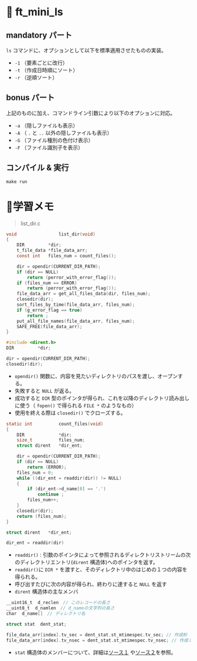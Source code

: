 # 📜 ft_mini_ls

## mandatory パート

`ls` コマンドに、オプションとして以下を標準適用させたものの実装。

- `-1` （要素ごとに改行）
- `-t` （作成日時順にソート）
- `-r` （逆順ソート）

## bonus パート

上記のものに加え、コマンドライン引数により以下のオプションに対応。

- `-a`  （隠しファイルも表示）
- `-A` （ `.` と `..` 以外の隠しファイルも表示）
- `-G` （ファイル種別の色付け表示）
- `-F` （ファイル識別子を表示）

## コンパイル & 実行

`make run`

# 📝学習メモ

> list_dir.c

```c
void				list_dir(void)
{
	DIR			*dir;
	t_file_data	*file_data_arr;
	const int	files_num = count_files();

	dir = opendir(CURRENT_DIR_PATH);
	if (dir == NULL)
		return (perror_with_error_flag());
	if (files_num == ERROR)
		return (perror_with_error_flag());
	file_data_arr = get_all_files_data(dir, files_num);
	closedir(dir);
	sort_files_by_time(file_data_arr, files_num);
	if (g_error_flag == true)
		return ;
	put_all_file_names(file_data_arr, files_num);
	SAFE_FREE(file_data_arr);
}
```

```c
#include <dirent.h>
DIR			*dir;

dir = opendir(CURRENT_DIR_PATH);
closedir(dir);
```

- `opendir()` 関数に、内容を見たいディレクトリのパスを渡し、オープンする。
- 失敗すると `NULL` が返る。
- 成功すると `DIR` 型のポインタが得られ、これを以降のディレクトリ読み出しに使う（ `fopen()` で得られる `FILE *` のようなもの）
- 使用を終える際は `closedir()` でクローズする。

```c
static int			count_files(void)
{
	DIR				*dir;
	size_t			files_num;
	struct dirent	*dir_ent;

	dir = opendir(CURRENT_DIR_PATH);
	if (dir == NULL)
		return (ERROR);
	files_num = 0;
	while ((dir_ent = readdir(dir)) != NULL)
	{
		if (dir_ent->d_name[0] == '.')
			continue ;
		files_num++;
	}
	closedir(dir);
	return (files_num);
}
```

```c
struct dirent	*dir_ent;

dir_ent = readdir(dir)
```

- `readdir()` : 引数のポインタによって参照されるディレクトリストリームの次のディレクトリエントリ(`dirent` 構造体)へのポインタを返す。
- `readdir()`に `DIR *` を渡すと、そのディレクトリ中のはじめの１つの内容を得られる。
- 呼び出すたびに次の内容が得られ、終わりに達すると `NULL` を返す
- `dirent` 構造体の主なメンバ

```c
__uint16_t  d_reclen　// このレコードの長さ
__uint8_t  d_namlen　// d_nameの文字列の長さ
char  d_name[]　// ディレクトリ名
```

```c
struct stat  dent_stat;

file_data_arr[index].tv_sec = dent_stat.st_mtimespec.tv_sec; // 作成秒
file_data_arr[index].tv_nsec = dent_stat.st_mtimespec.tv_nsec; // 作成ミリ秒
```

- `stat` 構造体のメンバーについて、詳細は[ソース１](https://www.c-lang.net/stat/index.html) や[ソース２](https://nxmnpg.lemoda.net/ja/2/stat)を参照。